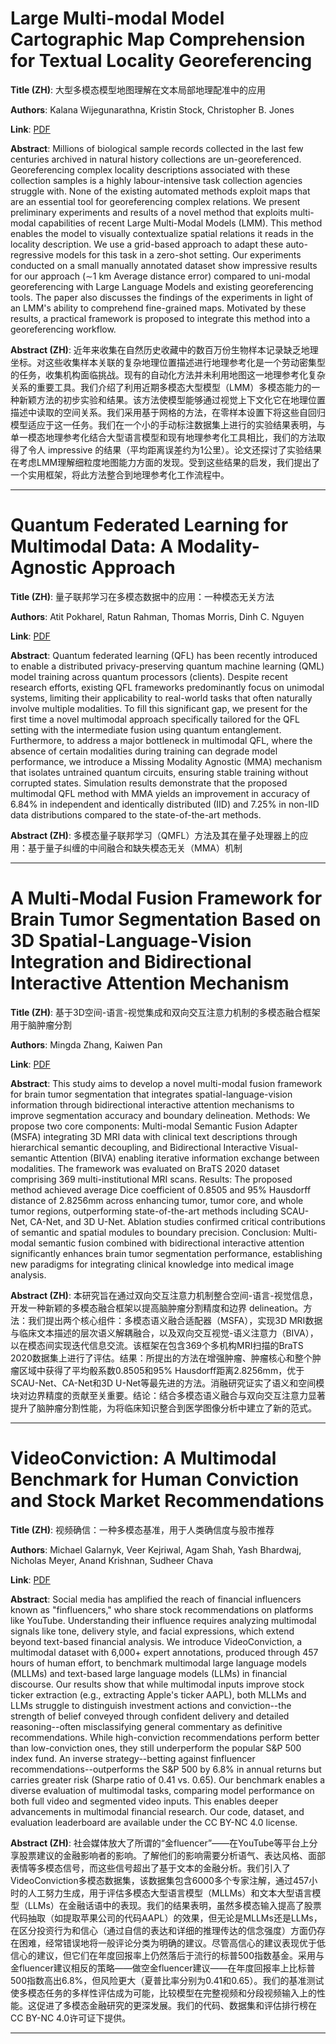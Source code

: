 # Large Multi-modal Model Cartographic Map Comprehension for Textual Locality Georeferencing 

**Title (ZH)**: 大型多模态模型地图理解在文本局部地理配准中的应用 

**Authors**: Kalana Wijegunarathna, Kristin Stock, Christopher B. Jones  

**Link**: [PDF](https://arxiv.org/pdf/2507.08575)  

**Abstract**: Millions of biological sample records collected in the last few centuries archived in natural history collections are un-georeferenced. Georeferencing complex locality descriptions associated with these collection samples is a highly labour-intensive task collection agencies struggle with. None of the existing automated methods exploit maps that are an essential tool for georeferencing complex relations. We present preliminary experiments and results of a novel method that exploits multi-modal capabilities of recent Large Multi-Modal Models (LMM). This method enables the model to visually contextualize spatial relations it reads in the locality description. We use a grid-based approach to adapt these auto-regressive models for this task in a zero-shot setting. Our experiments conducted on a small manually annotated dataset show impressive results for our approach ($\sim$1 km Average distance error) compared to uni-modal georeferencing with Large Language Models and existing georeferencing tools. The paper also discusses the findings of the experiments in light of an LMM's ability to comprehend fine-grained maps. Motivated by these results, a practical framework is proposed to integrate this method into a georeferencing workflow. 

**Abstract (ZH)**: 近年来收集在自然历史收藏中的数百万份生物样本记录缺乏地理坐标。对这些收集样本关联的复杂地理位置描述进行地理参考化是一个劳动密集型的任务，收集机构面临挑战。现有的自动化方法并未利用地图这一地理参考化复杂关系的重要工具。我们介绍了利用近期多模态大型模型（LMM）多模态能力的一种新颖方法的初步实验和结果。该方法使模型能够通过视觉上下文化它在地理位置描述中读取的空间关系。我们采用基于网格的方法，在零样本设置下将这些自回归模型适应于这一任务。我们在一个小的手动标注数据集上进行的实验结果表明，与单一模态地理参考化结合大型语言模型和现有地理参考化工具相比，我们的方法取得了令人 impressive 的结果（平均距离误差约为1公里）。论文还探讨了实验结果在考虑LMM理解细粒度地图能力方面的发现。受到这些结果的启发，我们提出了一个实用框架，将此方法整合到地理参考化工作流程中。 

---
# Quantum Federated Learning for Multimodal Data: A Modality-Agnostic Approach 

**Title (ZH)**: 量子联邦学习在多模态数据中的应用：一种模态无关方法 

**Authors**: Atit Pokharel, Ratun Rahman, Thomas Morris, Dinh C. Nguyen  

**Link**: [PDF](https://arxiv.org/pdf/2507.08217)  

**Abstract**: Quantum federated learning (QFL) has been recently introduced to enable a distributed privacy-preserving quantum machine learning (QML) model training across quantum processors (clients). Despite recent research efforts, existing QFL frameworks predominantly focus on unimodal systems, limiting their applicability to real-world tasks that often naturally involve multiple modalities. To fill this significant gap, we present for the first time a novel multimodal approach specifically tailored for the QFL setting with the intermediate fusion using quantum entanglement. Furthermore, to address a major bottleneck in multimodal QFL, where the absence of certain modalities during training can degrade model performance, we introduce a Missing Modality Agnostic (MMA) mechanism that isolates untrained quantum circuits, ensuring stable training without corrupted states. Simulation results demonstrate that the proposed multimodal QFL method with MMA yields an improvement in accuracy of 6.84% in independent and identically distributed (IID) and 7.25% in non-IID data distributions compared to the state-of-the-art methods. 

**Abstract (ZH)**: 多模态量子联邦学习（QMFL）方法及其在量子处理器上的应用：基于量子纠缠的中间融合和缺失模态无关（MMA）机制 

---
# A Multi-Modal Fusion Framework for Brain Tumor Segmentation Based on 3D Spatial-Language-Vision Integration and Bidirectional Interactive Attention Mechanism 

**Title (ZH)**: 基于3D空间-语言-视觉集成和双向交互注意力机制的多模态融合框架用于脑肿瘤分割 

**Authors**: Mingda Zhang, Kaiwen Pan  

**Link**: [PDF](https://arxiv.org/pdf/2507.08574)  

**Abstract**: This study aims to develop a novel multi-modal fusion framework for brain tumor segmentation that integrates spatial-language-vision information through bidirectional interactive attention mechanisms to improve segmentation accuracy and boundary delineation. Methods: We propose two core components: Multi-modal Semantic Fusion Adapter (MSFA) integrating 3D MRI data with clinical text descriptions through hierarchical semantic decoupling, and Bidirectional Interactive Visual-semantic Attention (BIVA) enabling iterative information exchange between modalities. The framework was evaluated on BraTS 2020 dataset comprising 369 multi-institutional MRI scans. Results: The proposed method achieved average Dice coefficient of 0.8505 and 95% Hausdorff distance of 2.8256mm across enhancing tumor, tumor core, and whole tumor regions, outperforming state-of-the-art methods including SCAU-Net, CA-Net, and 3D U-Net. Ablation studies confirmed critical contributions of semantic and spatial modules to boundary precision. Conclusion: Multi-modal semantic fusion combined with bidirectional interactive attention significantly enhances brain tumor segmentation performance, establishing new paradigms for integrating clinical knowledge into medical image analysis. 

**Abstract (ZH)**: 本研究旨在通过双向交互注意力机制整合空间-语言-视觉信息，开发一种新颖的多模态融合框架以提高脑肿瘤分割精度和边界 delineation。方法：我们提出两个核心组件：多模态语义融合适配器（MSFA），实现3D MRI数据与临床文本描述的层次语义解耦融合，以及双向交互视觉-语义注意力（BIVA），以在模态间实现迭代信息交流。该框架在包含369个多机构MRI扫描的BraTS 2020数据集上进行了评估。结果：所提出的方法在增强肿瘤、肿瘤核心和整个肿瘤区域中获得了平均骰系数0.8505和95% Hausdorff距离2.8256mm，优于SCAU-Net、CA-Net和3D U-Net等最先进的方法。消融研究证实了语义和空间模块对边界精度的贡献至关重要。结论：结合多模态语义融合与双向交互注意力显著提升了脑肿瘤分割性能，为将临床知识整合到医学图像分析中建立了新的范式。 

---
# VideoConviction: A Multimodal Benchmark for Human Conviction and Stock Market Recommendations 

**Title (ZH)**: 视频确信：一种多模态基准，用于人类确信度与股市推荐 

**Authors**: Michael Galarnyk, Veer Kejriwal, Agam Shah, Yash Bhardwaj, Nicholas Meyer, Anand Krishnan, Sudheer Chava  

**Link**: [PDF](https://arxiv.org/pdf/2507.08104)  

**Abstract**: Social media has amplified the reach of financial influencers known as "finfluencers," who share stock recommendations on platforms like YouTube. Understanding their influence requires analyzing multimodal signals like tone, delivery style, and facial expressions, which extend beyond text-based financial analysis. We introduce VideoConviction, a multimodal dataset with 6,000+ expert annotations, produced through 457 hours of human effort, to benchmark multimodal large language models (MLLMs) and text-based large language models (LLMs) in financial discourse. Our results show that while multimodal inputs improve stock ticker extraction (e.g., extracting Apple's ticker AAPL), both MLLMs and LLMs struggle to distinguish investment actions and conviction--the strength of belief conveyed through confident delivery and detailed reasoning--often misclassifying general commentary as definitive recommendations. While high-conviction recommendations perform better than low-conviction ones, they still underperform the popular S\&P 500 index fund. An inverse strategy--betting against finfluencer recommendations--outperforms the S\&P 500 by 6.8\% in annual returns but carries greater risk (Sharpe ratio of 0.41 vs. 0.65). Our benchmark enables a diverse evaluation of multimodal tasks, comparing model performance on both full video and segmented video inputs. This enables deeper advancements in multimodal financial research. Our code, dataset, and evaluation leaderboard are available under the CC BY-NC 4.0 license. 

**Abstract (ZH)**: 社会媒体放大了所谓的“金fluencer”——在YouTube等平台上分享股票建议的金融影响者的影响。了解他们的影响需要分析语气、表达风格、面部表情等多模态信号，而这些信号超出了基于文本的金融分析。我们引入了VideoConviction多模态数据集，该数据集包含6000多个专家注解，通过457小时的人工努力生成，用于评估多模态大型语言模型（MLLMs）和文本大型语言模型（LLMs）在金融话语中的表现。我们的结果表明，虽然多模态输入提高了股票代码抽取（如提取苹果公司的代码AAPL）的效果，但无论是MLLMs还是LLMs，在区分投资行为和信心（通过自信的表达和详细的推理传达的信念强度）方面仍存在困难，经常错误地将一般评论分类为明确的建议。尽管高信心的建议表现优于低信心的建议，但它们在年度回报率上仍然落后于流行的标普500指数基金。采用与金fluencer建议相反的策略——做空金fluencer建议——在年度回报率上比标普500指数高出6.8%，但风险更大（夏普比率分别为0.41和0.65）。我们的基准测试使多模态任务的多样性评估成为可能，比较模型在完整视频和分段视频输入上的性能。这促进了多模态金融研究的更深发展。我们的代码、数据集和评估排行榜在CC BY-NC 4.0许可证下提供。 

---
